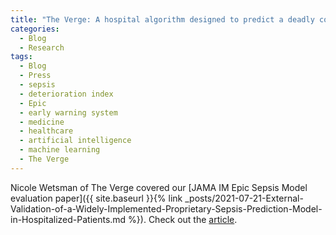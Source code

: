 ```yaml
---
title: "The Verge: A hospital algorithm designed to predict a deadly condition misses most cases"
categories:
  - Blog
  - Research
tags:
  - Blog
  - Press
  - sepsis
  - deterioration index
  - Epic
  - early warning system
  - medicine
  - healthcare
  - artificial intelligence
  - machine learning
  - The Verge
---
```


Nicole Wetsman of The Verge covered our [JAMA IM Epic Sepsis Model evaluation paper]({{ site.baseurl }}{% link _posts/2021-07-21-External-Validation-of-a-Widely-Implemented-Proprietary-Sepsis-Prediction-Model-in-Hospitalized-Patients.md %}). Check out the [article](https://www.theverge.com/2021/6/22/22545044/algorithm-hospital-sepsis-epic-prediction).
